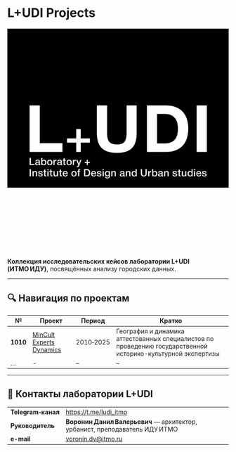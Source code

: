 # L+UDI Projects

![](images/logo.jpg)

**Коллекция исследовательских кейсов лаборатории L+UDI (ИТМО ИДУ)**, посвящённых анализу городских данных.

---

## 🔍 Навигация по проектам

| № | Проект | Период | Кратко |
|---|---------|--------|--------|
| **1010** | [MinCult Experts Dynamics](projects/1010_cultural_experts/README.md) | 2010‑2025 | География и динамика аттестованных специалистов по проведению государственной историко-культурной экспертизы |
| … | - | – | – |

---

## 🤝 Контакты лаборатории L+UDI

| | |
|---|---|
| **Telegram‑канал** | <https://t.me/ludi_itmo> |
| **Руководитель** | **Воронин Данил Валерьевич** — архитектор, урбанист, преподаватель ИДУ ИТМО  
| **e-mail** |<voronin.dv@itmo.ru>
